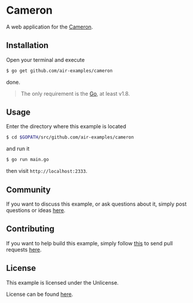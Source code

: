 # Cameron

A web application for the [Cameron](https://github.com/aofei/cameron).

## Installation

Open your terminal and execute

```bash
$ go get github.com/air-examples/cameron
```

done.

> The only requirement is the [Go](https://golang.org), at least v1.8.

## Usage

Enter the directory where this example is located

```bash
$ cd $GOPATH/src/github.com/air-examples/cameron
```

and run it

```bash
$ go run main.go
```

then visit `http://localhost:2333`.

## Community

If you want to discuss this example, or ask questions about it, simply post
questions or ideas [here](https://github.com/air-examples/cameron/issues).

## Contributing

If you want to help build this example, simply follow
[this](https://github.com/air-examples/cameron/wiki/Contributing) to send pull
requests [here](https://github.com/air-examples/cameron/pulls).

## License

This example is licensed under the Unlicense.

License can be found [here](LICENSE).
